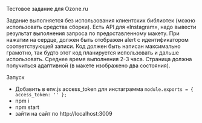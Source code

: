 Тестовое задание для Ozone.ru

Задание выполняется без использования клиентских библиотек (можно использовать средства сборки).
Есть API для «Instagram», надо вывести результат выполнения запроса по предоставленному макету. При нажатии на сердце, должен быть отображен alert с идентификатором соответствующей записи.  Код должен быть написан максимально грамотно, так будто этот код планируется использовать и дальше использовать. Среднее время выполнения 2-3 часа. Страница должна получиться адаптивной (в макете изображено два состояния).

Запуск

* Добавить  в env.js access_token для инстаграмма 
```module.exports = { access_token: '' }; ```
* npm i
* npm start
* зайти на сайт по http://localhost:3009
